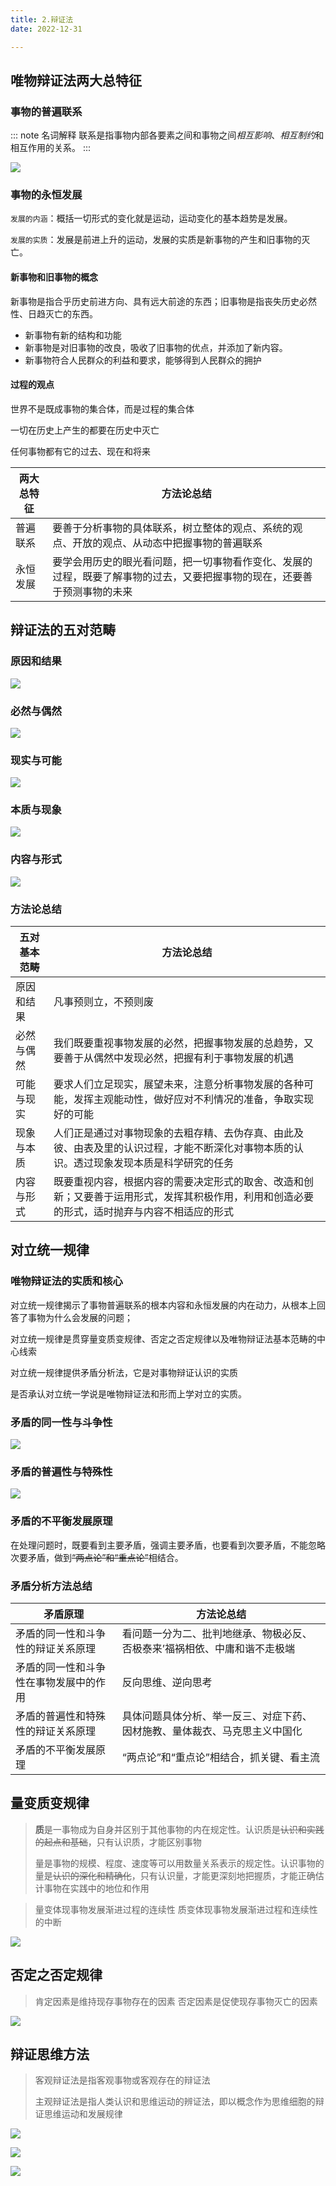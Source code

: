 ```yaml
---
title: 2.辩证法
date: 2022-12-31

---
```


## 唯物辩证法两大总特征 <Badge text="选择题" type="tip" />

### 事物的普遍联系

::: note 名词解释
联系是指事物内部各要素之间和事物之间*相互影响*、*相互制约*和相互作用的关系。
:::

![](https://file.iglooblog.top/politics/事物的普遍联系.svg)

### 事物的永恒发展

`发展的内涵`：概括一切形式的变化就是运动，运动变化的基本趋势是发展。

`发展的实质`：发展是前进上升的运动，发展的实质是新事物的产生和旧事物的灭亡。

#### 新事物和旧事物的概念

新事物是指合乎历史前进方向、具有远大前途的东西；旧事物是指丧失历史必然性、日趋灭亡的东西。

- 新事物有新的结构和功能
- 新事物是对旧事物的改良，吸收了旧事物的优点，并添加了新内容。
- 新事物符合人民群众的利益和要求，能够得到人民群众的拥护

#### 过程的观点

世界不是既成事物的集合体，而是过程的集合体

一切在历史上产生的都要在历史中灭亡

任何事物都有它的过去、现在和将来

| 两大总特征 | 方法论总结                                                   |
| ---------- | ------------------------------------------------------------ |
| 普遍联系   | 要善于分析事物的具体联系，树立整体的观点、系统的观点、开放的观点、从动态中把握事物的普遍联系 |
| 永恒发展   | 要学会用历史的眼光看问题，把一切事物看作变化、发展的过程，既要了解事物的过去，又要把握事物的现在，还要善于预测事物的未来 |

## 辩证法的五对范畴

### 原因和结果 <Badge text="选择题" type="tip" />

![](https://file.iglooblog.top/politics/原因和结果.svg)

### 必然与偶然 <Badge text="选择题" type="tip" />

![](https://file.iglooblog.top/politics/必然与偶然.svg)

### 现实与可能 <Badge text="选择题" type="tip" />

![](https://file.iglooblog.top/politics/现实与可能.svg)

### 本质与现象 <Badge text="选择题" type="tip" />

![](https://file.iglooblog.top/politics/本质与现象.svg)

### 内容与形式 <Badge text="选择题" type="tip" />

![](https://file.iglooblog.top/politics/内容与形式.svg)

### 方法论总结

| 五对基本范畴 | 方法论总结                                                   |
| ------------ | ------------------------------------------------------------ |
| 原因和结果   | 凡事预则立，不预则废                                         |
| 必然与偶然   | 我们既要重视事物发展的必然，把握事物发展的总趋势，又要善于从偶然中发现必然，把握有利于事物发展的机遇 |
| 可能与现实   | 要求人们立足现实，展望未来，注意分析事物发展的各种可能，发挥主观能动性，做好应对不利情况的准备，争取实现好的可能 |
| 现象与本质   | 人们正是通过对事物现象的去粗存精、去伪存真、由此及彼、由表及里的认识过程，才能不断深化对事物本质的认识。透过现象发现本质是科学研究的任务 |
| 内容与形式   | 既要重视内容，根据内容的需要决定形式的取舍、改造和创新；又要善于运用形式，发挥其积极作用，利用和创造必要的形式，适时抛弃与内容不相适应的形式 |

## 对立统一规律

### 唯物辩证法的实质和核心 <Badge text="论述题" type="warning" />

对立统一规律揭示了事物普遍联系的根本内容和永恒发展的内在动力，从根本上回答了事物为什么会发展的问题；

对立统一规律是贯穿量变质变规律、否定之否定规律以及唯物辩证法基本范畴的中心线索

对立统一规律提供矛盾分析法，它是对事物辩证认识的实质

是否承认对立统一学说是唯物辩证法和形而上学对立的实质。

### 矛盾的同一性与斗争性 <Badge text="论述题" type="warning" />

![](https://file.iglooblog.top/politics/矛盾的同一性与斗争性.svg)

### 矛盾的普遍性与特殊性 <Badge text="论述题" type="warning" />

![](https://file.iglooblog.top/politics/矛盾的普遍性与特殊性.svg)

### 矛盾的不平衡发展原理 <Badge text="论述题" type="warning" />

在处理问题时，既要看到主要矛盾，强调主要矛盾，也要看到次要矛盾，不能忽略次要矛盾，做到~~“两点论”和“重点论”~~相结合。

### 矛盾分析方法总结

| 矛盾原理                               | 方法论总结                                                   |
| -------------------------------------- | ------------------------------------------------------------ |
| 矛盾的同一性和斗争性的辩证关系原理     | 看问题一分为二、批判地继承、物极必反、否极泰来’福祸相依、中庸和谐不走极端 |
| 矛盾的同一性和斗争性在事物发展中的作用 | 反向思维、逆向思考                                           |
| 矛盾的普遍性和特殊性的辩证关系原理     | 具体问题具体分析、举一反三、对症下药、因材施教、量体裁衣、马克思主义中国化 |
| 矛盾的不平衡发展原理                   | “两点论”和“重点论”相结合，抓关键、看主流                     |

## 量变质变规律 <Badge text="论述题" type="warning" />

> **质**是一事物成为自身并区别于其他事物的内在规定性。认识质是~~认识和实践的起点和基础~~，只有认识质，才能区别事物
>
> 量是事物的规模、程度、速度等可以用数量关系表示的规定性。认识事物的量是~~认识的深化和精确化~~，只有认识量，才能更深刻地把握质，才能正确估计事物在实践中的地位和作用

> 量变体现事物发展渐进过程的连续性
> 质变体现事物发展渐进过程和连续性的中断

![](https://file.iglooblog.top/politics/量变质变规律.svg)

## 否定之否定规律 <Badge text="论述题" type="warning" />

> 肯定因素是维持现存事物存在的因素
> 否定因素是促使现存事物灭亡的因素

![](https://file.iglooblog.top/politics/否定之否定规律.svg)

## 辩证思维方法 <Badge text="了解" type="tip" />

> 客观辩证法是指客观事物或客观存在的辩证法
>
> 主观辩证法是指人类认识和思维运动的辨证法，即以概念作为思维细胞的辩证思维运动和发展规律

![](https://file.iglooblog.top/politics/归纳与演绎.svg)

![](https://file.iglooblog.top/politics/分析与综合.svg)

![](https://file.iglooblog.top/politics/抽象与具体.svg)